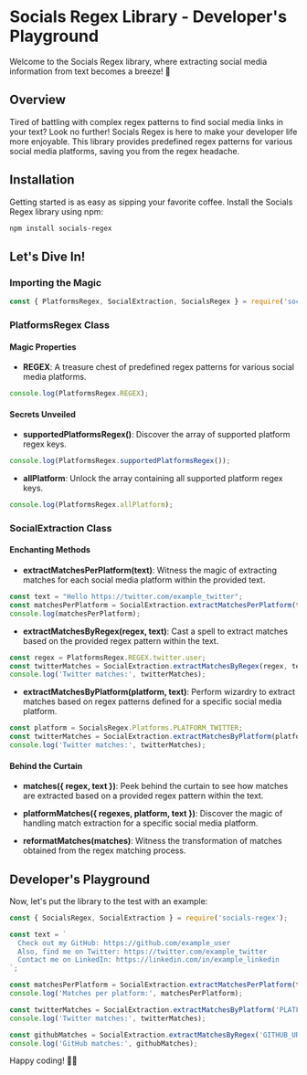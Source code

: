 # Socials Regex Library - Developer's Playground

Welcome to the Socials Regex library, where extracting social media information from text becomes a breeze! 🚀

## Overview

Tired of battling with complex regex patterns to find social media links in your text? Look no further! Socials Regex is here to make your developer life more enjoyable. This library provides predefined regex patterns for various social media platforms, saving you from the regex headache.

## Installation

Getting started is as easy as sipping your favorite coffee. Install the Socials Regex library using npm:

```bash
npm install socials-regex
```

## Let's Dive In!

### Importing the Magic

```javascript
const { PlatformsRegex, SocialExtraction, SocialsRegex } = require('socials-regex');
```

### PlatformsRegex Class

#### Magic Properties

- **REGEX**: A treasure chest of predefined regex patterns for various social media platforms.

```javascript
console.log(PlatformsRegex.REGEX);
```

#### Secrets Unveiled

- **supportedPlatformsRegex()**: Discover the array of supported platform regex keys.

```javascript
console.log(PlatformsRegex.supportedPlatformsRegex());
```

- **allPlatform**: Unlock the array containing all supported platform regex keys.

```javascript
console.log(PlatformsRegex.allPlatform);
```

### SocialExtraction Class

#### Enchanting Methods

- **extractMatchesPerPlatform(text)**: Witness the magic of extracting matches for each social media platform within the provided text.

```javascript
const text = "Hello https://twitter.com/example_twitter";
const matchesPerPlatform = SocialExtraction.extractMatchesPerPlatform(text);
console.log(matchesPerPlatform);
```

- **extractMatchesByRegex(regex, text)**: Cast a spell to extract matches based on the provided regex pattern within the text.

```javascript
const regex = PlatformsRegex.REGEX.twitter.user;
const twitterMatches = SocialExtraction.extractMatchesByRegex(regex, text);
console.log('Twitter matches:', twitterMatches);
```

- **extractMatchesByPlatform(platform, text)**: Perform wizardry to extract matches based on regex patterns defined for a specific social media platform.

```javascript
const platform = SocialsRegex.Platforms.PLATFORM_TWITTER;
const twitterMatches = SocialExtraction.extractMatchesByPlatform(platform, text);
console.log('Twitter matches:', twitterMatches);
```

#### Behind the Curtain

- **matches({ regex, text })**: Peek behind the curtain to see how matches are extracted based on a provided regex pattern within the text.

- **platformMatches({ regexes, platform, text })**: Discover the magic of handling match extraction for a specific social media platform.

- **reformatMatches(matches)**: Witness the transformation of matches obtained from the regex matching process.

## Developer's Playground

Now, let's put the library to the test with an example:

```javascript
const { SocialsRegex, SocialExtraction } = require('socials-regex');

const text = `
  Check out my GitHub: https://github.com/example_user
  Also, find me on Twitter: https://twitter.com/example_twitter
  Contact me on LinkedIn: https://linkedin.com/in/example_linkedin
`;

const matchesPerPlatform = SocialExtraction.extractMatchesPerPlatform(text);
console.log('Matches per platform:', matchesPerPlatform);

const twitterMatches = SocialExtraction.extractMatchesByPlatform('PLATFORM_TWITTER', text);
console.log('Twitter matches:', twitterMatches);

const githubMatches = SocialExtraction.extractMatchesByRegex('GITHUB_URL_REGEX', text);
console.log('GitHub matches:', githubMatches);
```

Happy coding! 🚀🔮